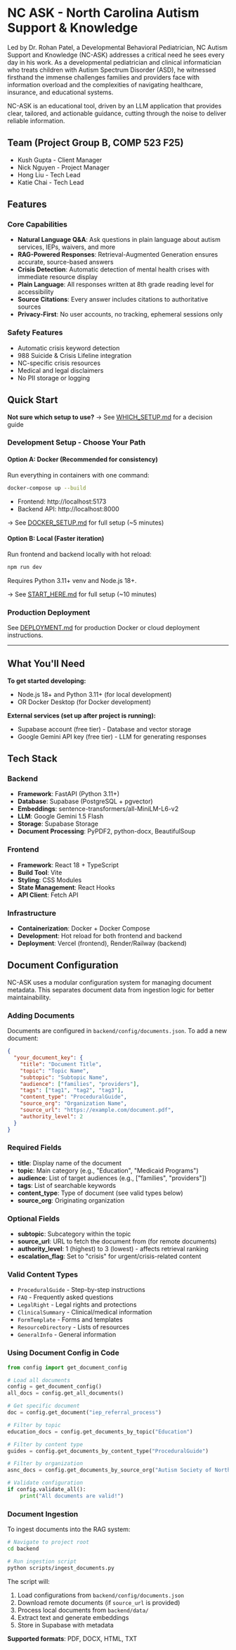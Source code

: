 # NC ASK - North Carolina Autism Support & Knowledge

Led by Dr. Rohan Patel, a Developmental Behavioral Pediatrician, NC Autism Support and Knowledge (NC-ASK) addresses a critical need he sees every day in his work. As a developmental pediatrician and clinical informatician who treats children with Autism Spectrum Disorder (ASD), he witnessed firsthand the immense challenges families and providers face with information overload and the complexities of navigating healthcare, insurance, and educational systems.

NC-ASK is an educational tool, driven by an LLM application that provides clear, tailored, and actionable guidance, cutting through the noise to deliver reliable information.

## Team (Project Group B, COMP 523 F25)
- Kush Gupta - Client Manager
- Nick Nguyen - Project Manager
- Hong Liu - Tech Lead
- Katie Chai - Tech Lead

## Features

### Core Capabilities
- **Natural Language Q&A**: Ask questions in plain language about autism services, IEPs, waivers, and more
- **RAG-Powered Responses**: Retrieval-Augmented Generation ensures accurate, source-based answers
- **Crisis Detection**: Automatic detection of mental health crises with immediate resource display
- **Plain Language**: All responses written at 8th grade reading level for accessibility
- **Source Citations**: Every answer includes citations to authoritative sources
- **Privacy-First**: No user accounts, no tracking, ephemeral sessions only

### Safety Features
- Automatic crisis keyword detection
- 988 Suicide & Crisis Lifeline integration
- NC-specific crisis resources
- Medical and legal disclaimers
- No PII storage or logging

## Quick Start

**Not sure which setup to use?** → See [WHICH_SETUP.md](WHICH_SETUP.md) for a decision guide

### Development Setup - Choose Your Path

#### Option A: Docker (Recommended for consistency)
Run everything in containers with one command:
```bash
docker-compose up --build
```
- Frontend: http://localhost:5173
- Backend API: http://localhost:8000

→ See [DOCKER_SETUP.md](DOCKER_SETUP.md) for full setup (~5 minutes)

#### Option B: Local (Faster iteration)
Run frontend and backend locally with hot reload:
```bash
npm run dev
```
Requires Python 3.11+ venv and Node.js 18+.

→ See [START_HERE.md](START_HERE.md) for full setup (~10 minutes)

### Production Deployment
See [DEPLOYMENT.md](DEPLOYMENT.md) for production Docker or cloud deployment instructions.

---

## What You'll Need

**To get started developing:**
- Node.js 18+ and Python 3.11+ (for local development)
- OR Docker Desktop (for Docker development)

**External services (set up after project is running):**
- Supabase account (free tier) - Database and vector storage
- Google Gemini API key (free tier) - LLM for generating responses

## Tech Stack

### Backend
- **Framework**: FastAPI (Python 3.11+)
- **Database**: Supabase (PostgreSQL + pgvector)
- **Embeddings**: sentence-transformers/all-MiniLM-L6-v2
- **LLM**: Google Gemini 1.5 Flash
- **Storage**: Supabase Storage
- **Document Processing**: PyPDF2, python-docx, BeautifulSoup

### Frontend
- **Framework**: React 18 + TypeScript
- **Build Tool**: Vite
- **Styling**: CSS Modules
- **State Management**: React Hooks
- **API Client**: Fetch API

### Infrastructure
- **Containerization**: Docker + Docker Compose
- **Development**: Hot reload for both frontend and backend
- **Deployment**: Vercel (frontend), Render/Railway (backend)

## Document Configuration

NC-ASK uses a modular configuration system for managing document metadata. This separates document data from ingestion logic for better maintainability.

### Adding Documents

Documents are configured in `backend/config/documents.json`. To add a new document:

```json
{
  "your_document_key": {
    "title": "Document Title",
    "topic": "Topic Name",
    "subtopic": "Subtopic Name",
    "audience": ["families", "providers"],
    "tags": ["tag1", "tag2", "tag3"],
    "content_type": "ProceduralGuide",
    "source_org": "Organization Name",
    "source_url": "https://example.com/document.pdf",
    "authority_level": 2
  }
}
```

### Required Fields

- **title**: Display name of the document
- **topic**: Main category (e.g., "Education", "Medicaid Programs")
- **audience**: List of target audiences (e.g., ["families", "providers"])
- **tags**: List of searchable keywords
- **content_type**: Type of document (see valid types below)
- **source_org**: Originating organization

### Optional Fields

- **subtopic**: Subcategory within the topic
- **source_url**: URL to fetch the document from (for remote documents)
- **authority_level**: 1 (highest) to 3 (lowest) - affects retrieval ranking
- **escalation_flag**: Set to "crisis" for urgent/crisis-related content

### Valid Content Types

- `ProceduralGuide` - Step-by-step instructions
- `FAQ` - Frequently asked questions
- `LegalRight` - Legal rights and protections
- `ClinicalSummary` - Clinical/medical information
- `FormTemplate` - Forms and templates
- `ResourceDirectory` - Lists of resources
- `GeneralInfo` - General information

### Using Document Config in Code

```python
from config import get_document_config

# Load all documents
config = get_document_config()
all_docs = config.get_all_documents()

# Get specific document
doc = config.get_document("iep_referral_process")

# Filter by topic
education_docs = config.get_documents_by_topic("Education")

# Filter by content type
guides = config.get_documents_by_content_type("ProceduralGuide")

# Filter by organization
asnc_docs = config.get_documents_by_source_org("Autism Society of North Carolina")

# Validate configuration
if config.validate_all():
    print("All documents are valid!")
```

### Document Ingestion

To ingest documents into the RAG system:

```bash
# Navigate to project root
cd backend

# Run ingestion script
python scripts/ingest_documents.py
```

The script will:
1. Load configurations from `backend/config/documents.json`
2. Download remote documents (if `source_url` is provided)
3. Process local documents from `backend/data/`
4. Extract text and generate embeddings
5. Store in Supabase with metadata

**Supported formats**: PDF, DOCX, HTML, TXT